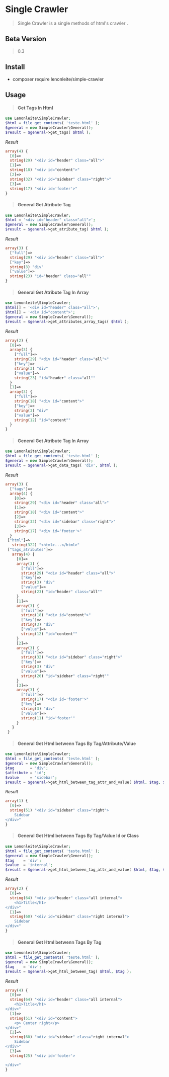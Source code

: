 # Single Crawler

> Single Crawler is a single methods of html's crawler .

## Beta Version
> 0.3

## Install

* composer require lenonleite/simple-crawler

## Usage

> #### Get Tags In Html
```php
use Lenonleite\SimpleCrawler;
$html = file_get_contents( 'teste.html' );
$general = new SimpleCrawler\General();
$result = $general->get_tags( $html );
```
*Result*
```php
array(4) {
  [0]=>
  string(29) "<div id="header" class="all">"
  [1]=>
  string(18) "<div id="content">"
  [2]=>
  string(32) "<div id="sidebar" class="right">"
  [3]=>
  string(17) "<div id='footer'>"
}

```

> #### General Get Atribute Tag
```php
use Lenonleite\SimpleCrawler;
$html = '<div id="header" class="all">';
$general = new SimpleCrawler\General();
$result = $general->get_atribute_tag( $html );

```
*Result*
```php
array(3) {
  ["full"]=>
  string(29) "<div id="header" class="all">"
  ["key"]=>
  string(3) "div"
  ["value"]=>
  string(23) "id="header" class="all""
}

```
> #### General Get Atribute Tag In Array
```php
use Lenonleite\SimpleCrawler;
$html[] = '<div id="header" class="all">';
$html[] = '<div id="content">';
$general = new SimpleCrawler\General();
$result = $general->get_attributes_array_tags( $html );
```
*Result*
```php
array(2) {
  [0]=>
  array(3) {
    ["full"]=>
    string(29) "<div id="header" class="all">"
    ["key"]=>
    string(3) "div"
    ["value"]=>
    string(23) "id="header" class="all""
  }
  [1]=>
  array(3) {
    ["full"]=>
    string(18) "<div id="content">"
    ["key"]=>
    string(3) "div"
    ["value"]=>
    string(12) "id="content""
  }
}
```

> #### General Get Atribute Tag In Array
```php
use Lenonleite\SimpleCrawler;
$html = file_get_contents( 'teste.html' );
$general = new SimpleCrawler\General();
$result = $general->get_data_tags( 'div', $html );
```
*Result*
```php
array(3) {
  ["tags"]=>
  array(4) {
    [0]=>
    string(29) "<div id="header" class="all">"
    [1]=>
    string(18) "<div id="content">"
    [2]=>
    string(32) "<div id="sidebar" class="right">"
    [3]=>
    string(17) "<div id='footer'>"
  }
 ["html"]=>
   string(322) "<html>...</html>"
 ["tags_atributes"]=>
   array(4) {
     [0]=>
     array(3) {
       ["full"]=>
       string(29) "<div id="header" class="all">"
       ["key"]=>
       string(3) "div"
       ["value"]=>
       string(23) "id="header" class="all""
     }
     [1]=>
     array(3) {
       ["full"]=>
       string(18) "<div id="content">"
       ["key"]=>
       string(3) "div"
       ["value"]=>
       string(12) "id="content""
     }
     [2]=>
     array(3) {
       ["full"]=>
       string(32) "<div id="sidebar" class="right">"
       ["key"]=>
       string(3) "div"
       ["value"]=>
       string(26) "id="sidebar" class="right""
     }
     [3]=>
     array(3) {
       ["full"]=>
       string(17) "<div id='footer'>"
       ["key"]=>
       string(3) "div"
       ["value"]=>
       string(11) "id='footer'"
     }
   }
 }

```

> #### General Get Html betwenn Tags By Tag/Attribute/Value
```php
use Lenonleite\SimpleCrawler;
$html = file_get_contents( 'teste.html' );
$general = new SimpleCrawler\General();
$tag       = 'div';
$attribute = 'id';
$value     = 'sidebar';
$result = $general->get_html_between_tag_attr_and_value( $html, $tag, $attribute, $value );
```
*Result*
```php
array(1) {
  [0]=>
  string(51) "<div id="sidebar" class="right">
    Sidebar
</div>"
}

```

> #### General Get Html betwenn Tags By Tag/Value Id or Class
```php
use Lenonleite\SimpleCrawler;
$html = file_get_contents( 'teste.html' );
$general = new SimpleCrawler\General();
$tag    = 'div';
$value  = 'internal';
$result = $general->get_html_between_tag_attr_and_value( $html, $tag, $value );
```
*Result*
```php
array(2) {
  [0]=>
  string(64) "<div id="header" class="all internal">
    <h1>Title</h1>
</div>"
  [1]=>
  string(60) "<div id="sidebar" class="right internal">
    Sidebar
</div>"
}

```

> #### General Get Html betwenn Tags By Tag
```php
use Lenonleite\SimpleCrawler;
$html = file_get_contents( 'teste.html' );
$general = new SimpleCrawler\General();
$tag    = 'div';
$result = $general->get_html_between_tag( $html, $tag );
```
*Result*
```php
array(4) {
  [0]=>
  string(64) "<div id="header" class="all internal">
    <h1>Title</h1>
</div>"
  [1]=>
  string(51) "<div id="content">
    <p> Center right</p>
</div>"
  [2]=>
  string(60) "<div id="sidebar" class="right internal">
    Sidebar
</div>"
  [3]=>
  string(25) "<div id='footer'>

</div>"
}

```